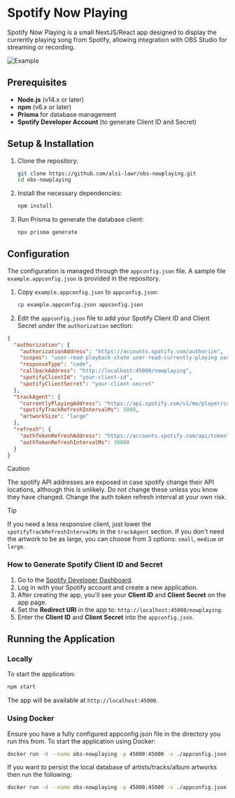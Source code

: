 # Spotify Now Playing

Spotify Now Playing is a small NextJS/React app designed to display the currently playing song from Spotify, allowing integration with OBS Studio for streaming or recording.

![Example](./docs/example.gif)

## Prerequisites

- **Node.js** (v14.x or later)
- **npm** (v6.x or later)
- **Prisma** for database management
- **Spotify Developer Account** (to generate Client ID and Secret)

## Setup & Installation

1. Clone the repository:

    ```bash
    git clone https://github.com/alsi-lawr/obs-nowplaying.git
    cd obs-nowplaying
    ```

2. Install the necessary dependencies:

    ```bash
    npm install
    ```

3. Run Prisma to generate the database client:

    ```bash
    npx prisma generate
    ```

## Configuration

The configuration is managed through the `appconfig.json` file. A sample file `example.appconfig.json` is provided in the repository.

1. Copy `example.appconfig.json` to `appconfig.json`:

    ```bash
    cp example.appconfig.json appconfig.json
    ```

2. Edit the `appconfig.json` file to add your Spotify Client ID and Client Secret under the `authorization` section:

```json
{
  "authorization": {
    "authorizationAddress": "https://accounts.spotify.com/authorize",
    "scopes": "user-read-playback-state user-read-currently-playing user-modify-playback-state",
    "responseType": "code",
    "callbackAddress": "http://localhost:45000/nowplaying",
    "spotifyClientId": "your-client-id",
    "spotifyClientSecret": "your-client-secret"
  },
  "trackAgent": {
    "currentlyPlayingAddress": "https://api.spotify.com/v1/me/player/currently-playing",
    "spotifyTrackRefreshIntervalMs": 5000,
    "artworkSize": "large"
  },
  "refresh": {
    "authTokenRefreshAddress": "https://accounts.spotify.com/api/token",
    "authTokenRefreshIntervalMs": 30000
  }
}
```

> [!CAUTION]
> The spotify API addresses are exposed in case spotify change their API locations, although this is unlikely. Do not change these unless you know they have changed.
> Change the auth token refresh interval at your own risk.

> [!TIP]
> If you need a less responsive client, just lower the `spotifyTrackRefreshIntervalMs` in the `trackAgent` section.
> If you don't need the artwork to be as large, you can choose from 3 options: `small`, `medium` or `large`.

### How to Generate Spotify Client ID and Secret

1. Go to the [Spotify Developer Dashboard](https://developer.spotify.com/dashboard/applications).
2. Log in with your Spotify account and create a new application.
3. After creating the app, you'll see your **Client ID** and **Client Secret** on the app page.
4. Set the **Redirect URI** in the app to: `http://localhost:45000/nowplaying`.
5. Enter the **Client ID** and **Client Secret** into the `appconfig.json`.

## Running the Application

### Locally

To start the application:

```bash
npm start
```

The app will be available at `http://localhost:45000`.

### Using Docker

Ensure you have a fully configured appconfig.json file in the directory you run this from.
To start the application using Docker:

```bash
docker run -d --name obs-nowplaying -p 45000:45000 -v ./appconfig.json:/app/appconfig.json alsi-lawr/obs-nowplaying:1.0.0
```

If you want to persist the local database of artists/tracks/album artworks then run the following:

```bash
docker run -d --name obs-nowplaying -p 45000:45000 -v ./appconfig.json:/app/appconfig.json -v prisma:/app/prisma alsilawr/obs-nowplaying:1.0.0
```
